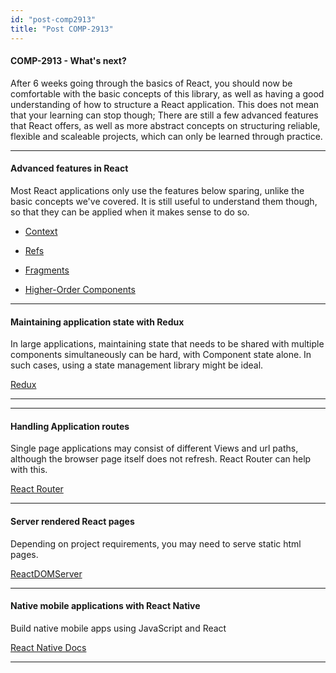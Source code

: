 ```yaml
---
id: "post-comp2913"
title: "Post COMP-2913"
---
```


#### COMP-2913 - What's next?

After 6 weeks going through the basics of React, you should now be comfortable with the basic concepts of this library, as well as having a good understanding of how to structure a React application. This does not mean that your learning can stop though; There are still a few advanced features that React offers, as well as more abstract concepts on structuring reliable, flexible and scaleable projects, which can only be learned through practice.


---

#### Advanced features in React

Most React applications only use the features below sparing, unlike the basic concepts we've covered. It is still useful to understand them though, so that they can be applied when it makes sense to do so.

- [Context](https://reactjs.org/docs/context.html)

- [Refs](https://reactjs.org/docs/refs-and-the-dom.html)

- [Fragments](https://reactjs.org/docs/fragments.html)

- [Higher-Order Components](https://reactjs.org/docs/higher-order-components.html)

---

#### Maintaining application state with Redux

In large applications, maintaining state that needs to be shared with multiple components simultaneously can be hard, with Component state alone. In such cases, using a state management library might be ideal.

[Redux](https://redux.js.org)

---

---

#### Handling Application routes

Single page applications may consist of different Views and url paths, although the browser page itself does not refresh. React Router can help with this.

[React Router](https://reacttraining.com/react-router/)

---

#### Server rendered React pages

Depending on project requirements, you may need to serve static html pages.

[ReactDOMServer](https://reactjs.org/docs/react-dom-server.html)

---

#### Native mobile applications with React Native

Build native mobile apps using JavaScript and React

[React Native Docs](https://facebook.github.io/react-native/)

---
